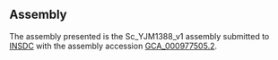 

Assembly
--------

The assembly presented is the Sc\_YJM1388\_v1 assembly submitted to
[INSDC](http://www.insdc.org) with the assembly accession
[GCA\_000977505.2](http://www.ebi.ac.uk/ena/data/view/GCA_000977505.2).

